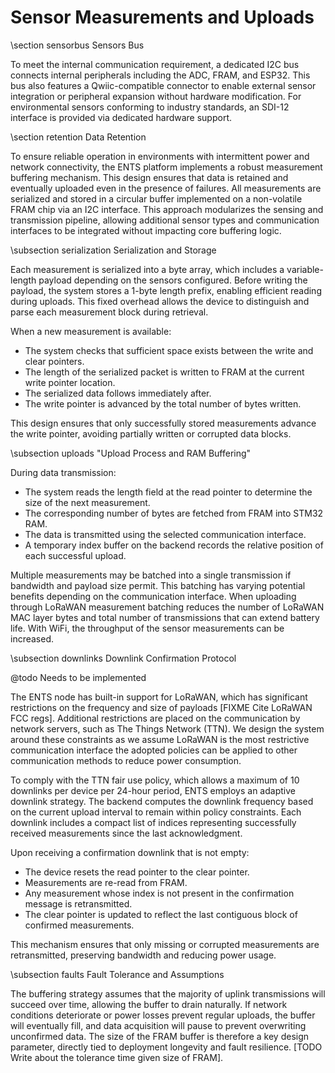 # Sensor Measurements and Uploads

\section sensorbus Sensors Bus

To meet the internal communication requirement, a dedicated I2C bus connects internal peripherals 
including the ADC, FRAM, and ESP32. This bus also features a Qwiic-compatible connector to enable external sensor integration or peripheral expansion without hardware modification. For environmental sensors conforming to industry standards, an SDI-12 interface is provided via dedicated hardware support. 

\section retention Data Retention

To ensure reliable operation in environments with intermittent power and network connectivity, the ENTS platform implements a robust measurement buffering mechanism. This design ensures that data is retained and eventually uploaded even in the presence of failures. All measurements are serialized and stored in a circular buffer implemented on a non-volatile FRAM chip via an I2C interface. This approach modularizes the sensing and transmission pipeline, allowing additional sensor types and communication interfaces to be integrated without impacting core buffering logic.

\subsection serialization Serialization and Storage

Each measurement is serialized into a byte array, which includes a variable-length payload depending on the sensors configured. Before writing the payload, the system stores a 1-byte length prefix, enabling efficient reading during uploads. This fixed overhead allows the device to distinguish and parse each measurement block during retrieval.

When a new measurement is available:

- The system checks that sufficient space exists between the write and clear pointers.
- The length of the serialized packet is written to FRAM at the current write pointer location.
- The serialized data follows immediately after.
- The write pointer is advanced by the total number of bytes written.

This design ensures that only successfully stored measurements advance the write pointer, avoiding partially written or corrupted data blocks.

\subsection uploads "Upload Process and RAM Buffering"

During data transmission:

- The system reads the length field at the read pointer to determine the size of the next measurement.
- The corresponding number of bytes are fetched from FRAM into STM32 RAM.
- The data is transmitted using the selected communication interface.
- A temporary index buffer on the backend records the relative position of each successful upload.

Multiple measurements may be batched into a single transmission if bandwidth and payload size permit. This batching has varying potential benefits depending on the communication interface. When uploading through LoRaWAN measurement batching reduces the number of LoRaWAN MAC layer bytes and total number of transmissions that can extend battery life. With WiFi, the throughput of the sensor measurements can be increased.

\subsection downlinks Downlink Confirmation Protocol

@todo Needs to be implemented

The ENTS node has built-in support for LoRaWAN, which has significant restrictions on the frequency and size of payloads [FIXME Cite LoRaWAN FCC regs]. Additional restrictions are placed on the communication by network servers, such as The Things Network (TTN). We design the system around these constraints as we assume LoRaWAN is the most restrictive communication interface the adopted policies can be applied to other communication methods to reduce power consumption.

To comply with the TTN fair use policy, which allows a maximum of 10 downlinks per device per 24-hour period, ENTS employs an adaptive downlink strategy. The backend computes the downlink frequency based on the current upload interval to remain within policy constraints. Each downlink includes a compact list of indices representing successfully received measurements since the last acknowledgment.

Upon receiving a confirmation downlink that is not empty:

- The device resets the read pointer to the clear pointer.
- Measurements are re-read from FRAM.
- Any measurement whose index is not present in the confirmation message is retransmitted.
- The clear pointer is updated to reflect the last contiguous block of confirmed measurements.

This mechanism ensures that only missing or corrupted measurements are retransmitted, preserving bandwidth and reducing power usage.

\subsection faults Fault Tolerance and Assumptions

The buffering strategy assumes that the majority of uplink transmissions will succeed over time, allowing the buffer to drain naturally. If network conditions deteriorate or power losses prevent regular uploads, the buffer will eventually fill, and data acquisition will pause to prevent overwriting unconfirmed data. The size of the FRAM buffer is therefore a key design parameter, directly tied to deployment longevity and fault resilience. [TODO Write about the tolerance time given size of FRAM].

